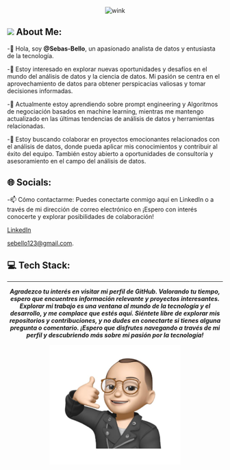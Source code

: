 <div align="center">

![wink](https://i.pinimg.com/originals/e4/26/70/e426702edf874b181aced1e2fa5c6cde.gif)

</div>

## <img src="https://media.giphy.com/media/hvRJCLFzcasrR4ia7z/giphy.gif" width="25px"> About Me: 

-👋 Hola, soy **@Sebas-Bello**, un apasionado analista de datos y entusiasta de la tecnología.

-👀 Estoy interesado en explorar nuevas oportunidades y desafíos en el mundo del análisis de datos y la ciencia de datos. Mi pasión se centra en el aprovechamiento de datos para obtener perspicacias valiosas y tomar decisiones informadas.

-🌱 Actualmente estoy aprendiendo sobre prompt engineering y Algoritmos de negociación basados en machine learning, mientras me mantengo actualizado en las últimas tendencias de análisis de datos y herramientas relacionadas.

-💞️ Estoy buscando colaborar en proyectos emocionantes relacionados con el análisis de datos, donde pueda aplicar mis conocimientos y contribuir al éxito del equipo. También estoy abierto a oportunidades de consultoría y asesoramiento en el campo del análisis de datos.

## 🌐 Socials:

-📫 Cómo contactarme: Puedes conectarte conmigo aquí en LinkedIn o a través de mi dirección de correo electrónico en ¡Espero con interés conocerte y explorar posibilidades de colaboración!

[LinkedIn](https://www.linkedin.com/in/sebastian-bello/)

sebello123@gmail.com.

## 💻 Tech Stack:


---

<div align="center">

***Agradezco tu interés en visitar mi perfil de GitHub. Valorando tu tiempo, espero que encuentres información relevante y proyectos interesantes. Explorar mi trabajo es una ventana al mundo de la tecnología y el desarrollo, y me complace que estés aquí. Siéntete libre de explorar mis repositorios y contribuciones, y no dudes en conectarte si tienes alguna pregunta o comentario. ¡Espero que disfrutes navegando a través de mi perfil y descubriendo más sobre mi pasión por la tecnología!***
 
<img src="https://github.com/Sebas-Bello/PI02_DA/blob/c7139df4c2a75127c9940111e73db6ca6ce88e60/Sticker.jpg" width="307" height="280">

</div>
